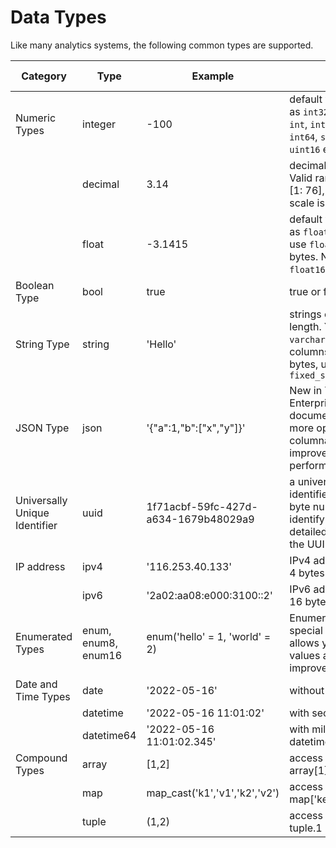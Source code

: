 # Data Types

Like many analytics systems, the following common types are supported.

| Category                      | Type       | Example                              | Note                                                         | Related functions                                            |
| ----------------------------- | ---------- | ------------------------------------ | ------------------------------------------------------------ | ------------------------------------------------------------ |
| Numeric Types                 | integer    | -100                                 | default with 4 bytes. Same as `int32`. You can also use `int`, `int8`, `int16`, `int32`, `int64`, `smallint`, `bigint`, or `uint16` etc. | [to_int](/functions_for_type#to_int)                          |
|                               | decimal    | 3.14                                 | decimal(precision, scale). Valid range for precision is [1: 76], valid range for scale is [0: precision] | [to_decimal](/functions_for_type#to_decimal)                  |
|                               | float      | -3.1415                              | default with 4 bytes. Same as `float32`. You can also use `float64` or `double` for 8 bytes. No `float8` or `float16`. | [to_float](/functions_for_type#to_float)                      |
| Boolean Type                  | bool       | true                                 | true or false                                                |                                                              |
| String Type                   | string     | 'Hello'                              | strings of an arbitrary length. You can also use `varchar` To create string columns with fixed size in bytes, use `fixed_string(positiveInt)` | [to_string](/functions_for_type#to_string), [etc.](/functions_for_text) |
| JSON Type                   | json     | '\{"a":1,"b":["x","y"]\}'                              | New in Timeplus Enterprise 2.9. The JSON document is stored in a more optimized, columnar-like layout to improve query performance. |
| Universally Unique Identifier | uuid       | 1f71acbf-59fc-427d-a634-1679b48029a9 | a universally unique identifier (UUID) is a 16-byte number used to identify records. For detailed information about the UUID, see [Wikipedia](https://en.wikipedia.org/wiki/Universally_unique_identifier) | [uuid](/functions_for_text#uuid)                              |
| IP address                    | ipv4       | '116.253.40.133'                     | IPv4 addresses. Stored in 4 bytes as uint32.                 | [to_ipv4](/functions_for_url#to_ipv4)                         |
|                               | ipv6       | '2a02:aa08:e000:3100::2'             | IPv6 addresses. Stored in 16 bytes as uint128.               | [to_ipv6](/functions_for_url#to_ipv6)                         |
| Enumerated Types              | enum, enum8, enum16 |enum('hello' = 1, 'world' = 2)| Enumerated types are a special data type that allows you to store string values as numbers to improve storage efficiency | |
| Date and Time Types           | date       | '2022-05-16'                         | without time                                                 | [to_date](/functions_for_datetime#to_date), [today](/functions_for_datetime#today) |
|                               | datetime   | '2022-05-16 11:01:02'                | with second                                                  | [to_time](/functions_for_datetime#to_time), [now](/functions_for_streaming#now) |
|                               | datetime64 | '2022-05-16 11:01:02.345'            | with millisecond, same as datetime64(3)                      | [to_time](/functions_for_datetime#to_time), [now64](/functions_for_streaming#now64) |
| Compound Types                | array      | [1,2]                                | access 1st element via array[1]                              | [length](/functions_for_comp#length), [array_concat](/functions_for_comp#array_concat) |
|                               | map        | map_cast('k1','v1','k2','v2')        | access key1 via map['key1']                                  | [map_cast](/functions_for_comp#map_cast)                      |
|                               | tuple      | (1,2)                                | access 1st element via tuple.1                               | [tuple_cast](/functions_for_comp#tuple_cast)                  |
